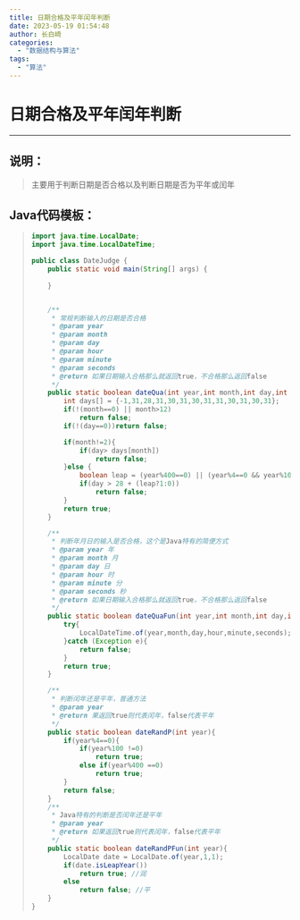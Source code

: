 ```yaml
---
title: 日期合格及平年闰年判断
date: 2023-05-19 01:54:48
author: 长白崎
categories:
  - "数据结构与算法"
tags:
  - "算法"
---
```




# 日期合格及平年闰年判断

---

## 说明：

> 主要用于判断日期是否合格以及判断日期是否为平年或闰年

## Java代码模板：

> ```java
> import java.time.LocalDate;
> import java.time.LocalDateTime;
> 
> public class DateJudge {
>     public static void main(String[] args) {
>         
>     }
> 
> 
>     /**
>      * 常规判断输入的日期是否合格
>      * @param year
>      * @param month
>      * @param day
>      * @param hour
>      * @param minute
>      * @param seconds
>      * @return 如果日期输入合格那么就返回true，不合格那么返回false
>      */
>     public static boolean dateQua(int year,int month,int day,int hour,int minute,int seconds) {
>         int days[] = {-1,31,28,31,30,31,30,31,31,30,31,30,31};
>         if(!(month==0) || month>12)
>             return false;
>         if(!(day==0))return false;
> 
>         if(month!=2){
>             if(day> days[month])
>                 return false;
>         }else {
>             boolean leap = (year%400==0) || (year%4==0 && year%100!=0);
>             if(day > 28 + (leap?1:0))
>                 return false;
>         }
>         return true;
>     }
> 
>     /**
>      * 判断年月日的输入是否合格，这个是Java特有的简便方式
>      * @param year 年
>      * @param month 月
>      * @param day 日
>      * @param hour 时
>      * @param minute 分
>      * @param seconds 秒
>      * @return 如果日期输入合格那么就返回true，不合格那么返回false
>      */
>     public static boolean dateQuaFun(int year,int month,int day,int hour,int minute,int seconds){
>         try{
>             LocalDateTime.of(year,month,day,hour,minute,seconds);
>         }catch (Exception e){
>             return false;
>         }
>         return true;
>     }
> 
>     /**
>      * 判断闰年还是平年，普通方法
>      * @param year
>      * @return 果返回true则代表闰年，false代表平年
>      */
>     public static boolean dateRandP(int year){
>         if(year%4==0){
>             if(year%100 !=0)
>                 return true;
>             else if(year%400 ==0)
>                 return true;
>         }
>         return false;
>     }
>     /**
>      * Java特有的判断是否闰年还是平年
>      * @param year
>      * @return 如果返回true则代表闰年，false代表平年
>      */
>     public static boolean dateRandPFun(int year){
>         LocalDate date = LocalDate.of(year,1,1);
>         if(date.isLeapYear())
>             return true; //润
>         else
>             return false; //平
>     }
> }
> ```